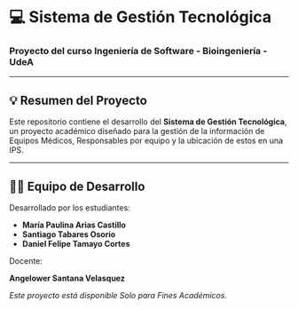 # 💻 Sistema de Gestión Tecnológica

### Proyecto del curso Ingeniería de Software - Bioingeniería - UdeA

---

## 💡 Resumen del Proyecto

Este repositorio contiene el desarrollo del **Sistema de Gestión Tecnológica**, un proyecto académico diseñado para la gestión de la información de Equipos Médicos,
Responsables por equipo y la ubicación de estos en una IPS.


---

## 🧑‍💻 Equipo de Desarrollo

Desarrollado por los estudiantes:

* **María Paulina Arias Castillo**
* **Santiago Tabares Osorio**
* **Daniel Felipe Tamayo Cortes**

Docente:

**Angelower Santana Velasquez**

*Este proyecto está disponible Solo para Fines Académicos.*
